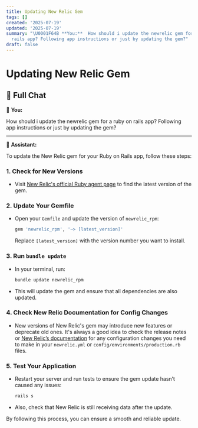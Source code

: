 ```yaml
---
title: Updating New Relic Gem
tags: []
created: '2025-07-19'
updated: '2025-07-19'
summary: "\U0001F64B **You:**  How should i update the newrelic gem for a ruby on
  rails app? Following app instructions or just by updating the gem?"
draft: false
---
```


# Updating New Relic Gem

## 🧠 Full Chat

🙋 **You:**

How should i update the newrelic gem for a ruby on rails app? Following app instructions or just by updating the gem?

---

🤖 **Assistant:**

To update the New Relic gem for your Ruby on Rails app, follow these steps:

### 1. **Check for New Versions**
   - Visit [New Relic's official Ruby agent page](https://rubygems.org/gems/newrelic_rpm) to find the latest version of the gem.

### 2. **Update Your Gemfile**
   - Open your `Gemfile` and update the version of `newrelic_rpm`:
     ```ruby
     gem 'newrelic_rpm', '~> [latest_version]'
     ```
     Replace `[latest_version]` with the version number you want to install.

### 3. **Run `bundle update`**
   - In your terminal, run:
     ```bash
     bundle update newrelic_rpm
     ```
   - This will update the gem and ensure that all dependencies are also updated.

### 4. **Check New Relic Documentation for Config Changes**
   - New versions of New Relic's gem may introduce new features or deprecate old ones. It's always a good idea to check the release notes or [New Relic’s documentation](https://docs.newrelic.com/docs/agents/ruby-agent) for any configuration changes you need to make in your `newrelic.yml` or `config/environments/production.rb` files.

### 5. **Test Your Application**
   - Restart your server and run tests to ensure the gem update hasn’t caused any issues:
     ```bash
     rails s
     ```
   - Also, check that New Relic is still receiving data after the update.

By following this process, you can ensure a smooth and reliable update.